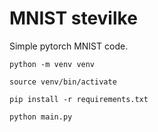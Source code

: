 # MNIST stevilke
Simple pytorch MNIST code.

```
python -m venv venv

source venv/bin/activate

pip install -r requirements.txt

python main.py

```